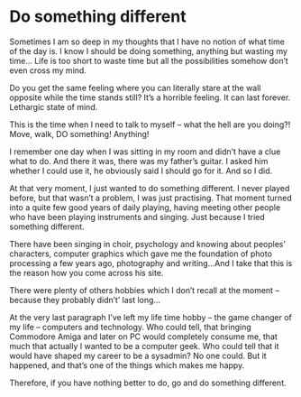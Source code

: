 # Do something different

Sometimes I am so deep in my thoughts that I have no notion of what time of the day is. I know I should be doing something, anything but wasting my time&#8230; Life is too short to waste time but all the possibilities somehow don’t even cross my mind.

Do you get the same feeling where you can literally stare at the wall opposite while the time stands still? It’s a horrible feeling. It can last forever. Lethargic state of mind.

This is the time when I need to talk to myself – what the hell are you doing?! Move, walk, DO something! Anything!

I remember one day when I was sitting in my room and didn&#8217;t have a clue what to do. And there it was, there was my father’s guitar. I asked him whether I could use it, he obviously said I should go for it. And so I did.

At that very moment, I just wanted to do something different. I never played before, but that wasn’t a problem, I was just practising. That moment turned into a quite few good years of daily playing, having meeting other people who have been playing instruments and singing. Just because I tried something different.

There have been singing in choir, psychology and knowing about peoples’ characters, computer graphics which gave me the foundation of photo processing a few years ago, photography and writing&#8230;And I take that this is the reason how you come across his site.

There were plenty of others hobbies which I don’t recall at the moment – because they probably didn&#8217;t&#8217; last long&#8230;

At the very last paragraph I’ve left my life time hobby – the game changer of my life – computers and technology. Who could tell, that bringing Commodore Amiga and later on PC would completely consume me, that much that actually I wanted to be a computer geek. Who could tell that it would have shaped my career to be a sysadmin? No one could. But it happened, and that’s one of the things which makes me happy.

Therefore, if you have nothing better to do, go and do something different.

<span class="embed-youtube" style="text-align:center; display: block;"></span>
